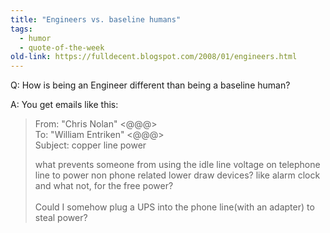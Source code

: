 ```yaml
---
title: "Engineers vs. baseline humans"
tags:
  - humor
  - quote-of-the-week
old-link: https://fulldecent.blogspot.com/2008/01/engineers.html
---
```


Q: How is being an Engineer different than being a baseline human?

A: You get emails like this:

> From: "Chris Nolan" &lt;@@@&gt;<br>
> To: "William Entriken" &lt;@@@&gt;<br>
> Subject: copper line power<br>
>
> what prevents someone from using the idle line voltage on telephone line to power non phone related lower draw devices? like alarm clock and what not, for the free power?<br>
> <br>
> Could I somehow plug a UPS into the phone line(with an adapter) to steal power?
